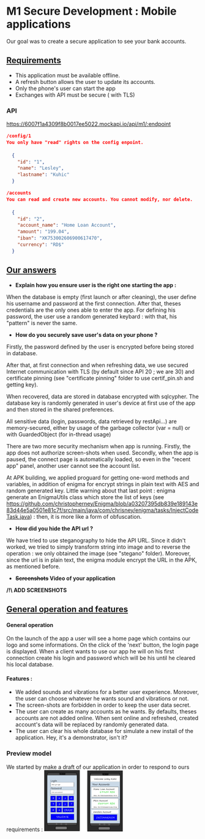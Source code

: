# M1 Secure Development : Mobile applications



Our goal was to create a secure application to see your bank accounts.   

## <u>Requirements</u>

- This application must be available offline.
- A refresh button allows the user to update its accounts.
- Only the phone's user can start the app
- Exchanges with API must be secure ( with TLS)


### API

https://6007f1a4309f8b0017ee5022.mockapi.io/api/m1/:endpoint


```json
/config/1
You only have "read" rights on the config enpoint. 

  {
    "id": "1",
    "name": "Lesley",
    "lastname": "Kuhic"
  }
```


```json
/accounts
You can read and create new accounts. You cannot modify, nor delete.

  {
    "id": "2",
    "account_name": "Home Loan Account",
    "amount": "199.04",
    "iban": "XK753002606900617470",
    "currency": "RD$"
  }
```



## <u>Our answers</u>

- <b>Explain how you ensure user is the right one starting the app :</b>

When the database is empty (first launch or after cleaning), the user define his username and password at the first connection. After that, theses credentials are the only ones able to enter the app. For defining his password, the user use a random generated keybard : with that, his "pattern" is never the same.



- <b>How do you securely save user's data on your phone ?</b>

Firstly, the password defined by the user is encrypted before being stored in database.

After that, at first connection and when refreshing data, we use secured Internet communication with TLS (by default since API 20 ; we are 30) and certificate pinning (see "certificate pinning" folder to use certif_pin.sh and getting key).

When recovered, data are stored in database encrypted with sqlcypher. The database key is randomly generated in user's device at first use of the app and then stored in the shared preferences.

All sensitive data (login, passwords, data retrieved by restApi...) are memory-secured, either by usage of the garbage collector (var = null) or with GuardedObject (for in-thread usage)

There are two more security mechanism when app is running. Firstly, the app does not authorize screen-shots when used. Secondly, when the app is paused, the connect page is automatically loaded, so even in the "recent app" panel, another user cannot see the account list.

At APK building, we applied proguard for getting one-word methods and variables, in addition of enigma for encrypt strings in plain text with AES and random generated key. Little warning about that last point : enigma generate an EnigmaUtils class which store the list of keys (see https://github.com/christopherney/Enigma/blob/a03207395db839e189143e83d44e5a0501e81c7f/src/main/java/com/chrisney/enigma/tasks/InjectCodeTask.java) : then, it is more like a form of obfuscation.



- <b> How did you hide the API url ?</b>

We have tried to use steganography to hide the API URL. Since it didn't worked, we tried to simply transform string into image and to reverse the operation : we only obtained the image (see "stegano" folder). Moreover, since the url is in plain text, the enigma module encrypt the URL in the APK, as mentioned before.



- <b>~~Screenshots~~ Video of your application </b>

 <b>/!\ ADD SCREENSHOTS</b>



## <u>General operation and features</u>

#### General operation
On the launch of the app a user will see a home page which contains our logo and some informations. On the click of the 'next' button, the login page is displayed.
When a client wants to use our app he will on his first connection create his login and password which will be his until he cleared his local database.



#### Features :

- We added sounds and vibrations for a better user experience. Moreover, the user can choose whatever he wants sound and vibrations or not.
- The screen-shots are forbidden in order to keep the user data secret.
- The user can create as many accounts as he wants. By defaults, theses accounts are not added online. When sent online and refreshed, created account's data will be replaced by randomly generated data.
- The user can clear his whole database for simulate a new install of the application. Hey, it's a demonstrator, isn't it?



### Preview model
We started by make a draft of our application in order to respond to ours requirements :
<img src="readme_ressources/model.png" alt="Model" style="zoom:20%;" />


